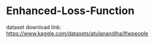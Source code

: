 # Enhanced-Loss-Function

dataset download link: https://www.kaggle.com/datasets/atulanandjha/lfwpeople
